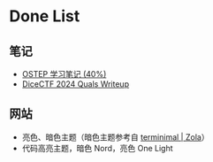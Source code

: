 # Done List

## 笔记

- [OSTEP 学习笔记 (40%)](./cs/os/ostep/index.md)
- [DiceCTF 2024 Quals Writeup](./writeups/2024/dicectf2024_quals.md)

## 网站

- 亮色、暗色主题（暗色主题参考自 [terminimal | Zola](https://www.getzola.org/themes/zola-theme-terminimal/)）
- 代码高亮主题，暗色 Nord，亮色 One Light
